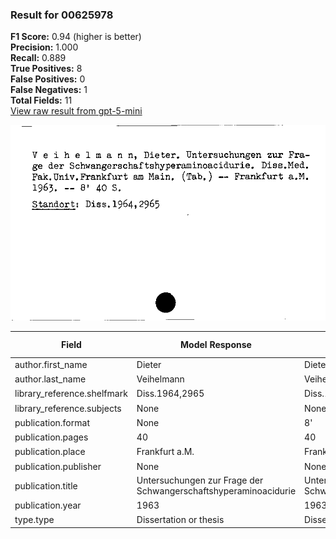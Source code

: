### Result for 00625978
**F1 Score:** 0.94 (higher is better)<br>**Precision:** 1.000<br>**Recall:** 0.889<br>**True Positives:** 8<br>**False Positives:** 0<br>**False Negatives:** 1<br>**Total Fields:** 11<br>[View raw result from gpt-5-mini](https://github.com/RISE-UNIBAS/humanities_data_benchmark/blob/main/results/2025-09-02/T0166/request_T0166_00625978.json)

<img src="https://github.com/RISE-UNIBAS/humanities_data_benchmark/blob/main/benchmarks/zettelkatalog/images/00625978.jpg?raw=true" alt="00625978" width="600px">

| Field | Model Response | Ground Truth | Fuzzy Score | Match |
|-------|----------------|--------------|-------------|-------|
| author.first_name | Dieter | Dieter | 1.000 | ✅ |
| author.last_name | Veihelmann | Veihelmann | 1.000 | ✅ |
| library_reference.shelfmark | Diss.1964,2965 | Diss.1964,2965 | 1.000 | ✅ |
| library_reference.subjects | None | None | 1.000 | ✅ |
| publication.format | None | 8' | 0.000 | ❌ |
| publication.pages | 40 | 40 | 1.000 | ✅ |
| publication.place | Frankfurt a.M. | Frankfurt a.M. | 1.000 | ✅ |
| publication.publisher | None | None | 1.000 | ✅ |
| publication.title | Untersuchungen zur Frage der Schwangerschaftshyperaminoacidurie | Untersuchungen zur Frage der Schwangerschaftshyperaminoacidurie | 1.000 | ✅ |
| publication.year | 1963 | 1963 | 1.000 | ✅ |
| type.type | Dissertation or thesis | Dissertation or thesis | 1.000 | ✅ |
